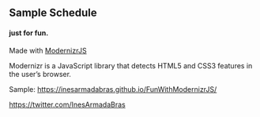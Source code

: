 ## Sample Schedule 

#### just for fun.

Made with [ModernizrJS](https://modernizr.com/docs)

Modernizr is a JavaScript library that detects HTML5 and CSS3 features in the user’s browser. 

Sample: https://inesarmadabras.github.io/FunWithModernizrJS/


https://twitter.com/InesArmadaBras
